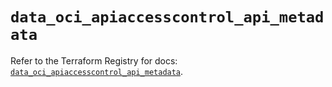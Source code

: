 # `data_oci_apiaccesscontrol_api_metadata`

Refer to the Terraform Registry for docs: [`data_oci_apiaccesscontrol_api_metadata`](https://registry.terraform.io/providers/oracle/oci/7.19.0/docs/data-sources/apiaccesscontrol_api_metadata).
